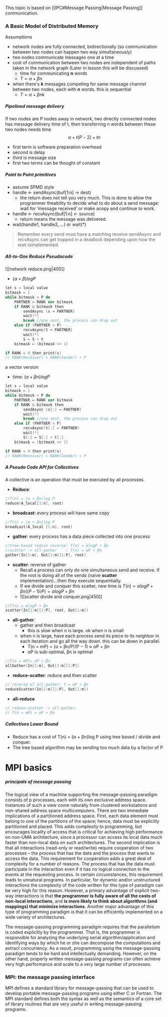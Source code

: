 This topic is based on [[IPC#Message Passing|Message Passing]] communication.

### A Basic Model of Distributed Memory
Assumptions
- network nodes are fully connected, bidirectionally (so communication between two nodes can happen two way simultaneously)
- two nodes communicate messages one at a time
- cost of communication between two nodes are independent of paths taken in the network graph (Later in lesson this will be discussed)
	- time for communicating **n** words
	- $T=\alpha +  \beta n$
- when there's **k** messages competing for same message channel between two nodes, each with **n** words. this is sequential
	- $T=\alpha + \beta n k$

##### Pipelined message delivery
If two nodes are P nodes away in network, two directly connected nodes has message delivery time of t, then transferring n words between these two nodes needs time
$$\alpha + t(P-2) + tn$$
- first term is software preparation overhead
- second is delay
- third is message size 
- first two terms can be thought of constant

##### Point to Point primitives
- assume SPMD style
- handle ← sendAsync(buf[1:n] → dest)
	- the return does not tell you very much. This is done to allow the programmer theability to decide what to do about a send message: wait for ‘message received’ or make acopy and continue to work.
- handle ← recvAsync(buf[1:n] ← source)
	- return means the message was delivered.
- wait(handle1, handle2, ...) or wait(*)

> Remember every send must have a matching receive
> sendAsync and recvAsync can get trapped in a deadlock depending upon how the wait isimplemented.

##### All-to-One Reduce Pseudocode
![[network reduce.png|400]]
- $(\alpha + \beta)logP$
```c++
let s = local value
bitmask ← 1
while bitmask < P do
	PARTNER ← RANK xor bitmask
	if RANK & bitmask then
		sendAsync (s → PARTNER)
		wait(*)
		break //one sent, the process can drop out
	else if (PARTNER < P)
		recvAsync(t ← PARTNER)
		wait(*)
		S ← S + t
	bitmask ← (bitmask << 1)

if RANK = 0 then print(s)
// RANK(Receiver) < RANK(Sender) < P
```

a vector version
- time: $(\alpha + \beta n)logP$
```c++
let s = local value
bitmask ← 1
while bitmask < P do
	PARTNER ← RANK xor bitmask
	if RANK & bitmask then
		sendAsync (s[:] → PARTNER)
		wait(*)
		break //one sent, the process can drop out
	else if (PARTNER < P)
		recvAsync(t[:] ← PARTNER)
		wait(*)
		S[:] ← S[:] + t[:]
	bitmask ← (bitmask << 1)

if RANK = 0 then print(s)
// RANK(Receiver) < RANK(Sender) < P
```

##### A Pseudo Code API for Collectives
A collective is an operation that must be executed by all processes.
- **Reduce**: 
```c++
//T(n) = (α + βn)log P
reduce(A_local[1:n], root)
```
- **broadcast**: every process will have same copy
```c++
//T(n) = (α + βn)log P
broadcast(A_local [1:n], root)
```
- **gather**: every process has a data piece collected into one process
```c++
//tree-based reduce reverse: T(n) = αlogP + βn
//scatter -> all-gather    : T(n) = αP + βn
gather(In[1:m], Out[1:m][1:P], root)
```
- **scatter**: reverse of gather
	- Recall a process can only do one simultaneous send and receive. If the root is doing all of the sends (naive **scatter** implementation)...then they execute sequentially.
	- If we divide and conquer this scatter, new time is $T(n) = αlogP + βn ((P − 1 ) / P )=αlogP+βn$
	- ![[scatter divide and conquer.png|450]]
```c++
//T(n) = αlogP + βn
scatter(In[1:m][1:P], root, Out[1:m])
```
- **all-gather**: 
	- gather and then broadcast
		- this is slow when n is large. ok when n is small
	- when n is large, have each process send its piece to its neighbor in each iteration and go all the way down. this can be down in parallel.
		- T(n = mP) = (α + βn/P)(P − 1) ≈ αP + βn
		- αP is sub-optimal, βn is optimal
```c++
//T(n = mP)≈ αP + βn
allGather(In[1:m], Out[1:m][1:P])
```
- **reduce-scatter**: reduce and then scatter
```c++
// reverse of all-gather; T = αP + βn
reduceScatter(In[1:m][1:P], Out[1:m])
```
- **all-reduce**
```c++
// reduce-scatter -> all-gather. 
// T(n = mP) ≈ αP + βn
```

##### Collectives Lower Bound
- Reduce has a cost of T(n) = (α + βn)log P using tree based / divide and conquer.
- The tree based algorithm may be sending too much data by a factor of P

# MPI basics
##### principals of message passing
The logical view of a machine supporting the message-passing paradigm consists of p processes, each with its own exclusive address space. Instances of such a view come naturally from clustered workstations and non-shared address space multicomputers. There are two immediate implications of a partitioned address space. First, each data element must belong to one of the partitions of the space; hence, data must be explicitly partitioned and placed. This adds complexity to programming, but encourages locality of access that is critical for achieving high performance on non-UMA architecture, since a processor can access its local data much faster than non-local data on such architectures. The second implication is that all interactions (read-only or read/write) require cooperation of two processes – the process that has the data and the process that wants to access the data. This requirement for cooperation adds a great deal of complexity for a number of reasons. The process that has the data must participate in the interaction even if it has no logical connection to the events at the requesting process. In certain circumstances, this requirement leads to unnatural programs. In particular, for dynamic and/or unstructured interactions the complexity of the code written for this type of paradigm can be very high for this reason. However, a primary advantage of explicit two-way interactions is that **the programmer is fully aware of all the costs of non-local interactions**, and **is more likely to think about algorithms (and mappings) that minimize interactions**. Another major advantage of this type of programming paradigm is that it can be efficiently implemented on a wide variety of architectures.

The message-passing programming paradigm requires that the parallelism is coded explicitly by the programmer. That is, the programmer is responsible for analyzing the underlying serial algorithm/application and identifying ways by which he or she can decompose the computations and extract concurrency. As a result, programming using the message-passing paradigm tends to be hard and intellectually demanding. However, on the other hand, properly written message-passing programs can often achieve very high performance and scale to a very large number of processes.

### MPI: the message passing interface
MPI defines a standard library for message-passing that can be used to develop portable message-passing programs using either C or Fortran. The MPI standard defines both the syntax as well as the semantics of a core set of library routines that are very useful in writing message-passing programs.